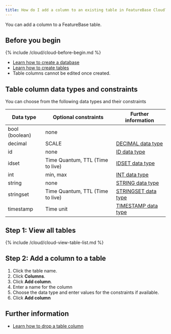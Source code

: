 ```yaml
---
title: How do I add a column to an existing table in FeatureBase Cloud?
---
```


You can add a column to a FeatureBase table.

## Before you begin

{% include /cloud/cloud-before-begin.md %}
* [Learn how to create a database](/cloud/cloud-databases/cloud-db-manage)
* [Learn how to create tables](/cloud/cloud-databases/cloud-table-manage)
* Table columns cannot be edited once created.

## Table column data types and constraints

You can choose from the following data types and their constraints

| Data type | Optional constraints | Further information |
|---|---|---|
| bool (boolean) | none |  |
| decimal | SCALE | [DECIMAL data type](/cloud/cloud-databases/cloud-decimal-data-type) |
| id | none | [ID data type](/cloud/cloud-databases/cloud-id-data-type) |
| idset | Time Quantum, TTL (Time to live) | [IDSET data type](/cloud/cloud-databases/cloud-idset-data-type) |
| int | min, max | [INT data type](/cloud/cloud-databases/cloud-int-data-type) |
| string | none | [STRING data type](/cloud/cloud-databases/cloud-string-data-type) |
| stringset | Time Quantum, TTL (Time to live) | [STRINGSET data type](/cloud/cloud-databases/cloud-stringset-data-type) |
| timestamp | Time unit | [TIMESTAMP data type](/cloud/cloud-databases/cloud-timestamp-data-type) |

## Step 1: View all tables

{% include /cloud/cloud-view-table-list.md %}

## Step 2: Add a column to a table

1. Click the table name.
2. Click **Columns**.
3. Click **Add column**.
4. Enter a name for the column
5. Choose the data type and enter values for the constraints if available.
6. Click **Add column**

## Further information

* [Learn how to drop a table column](/cloud/cloud-databases/cloud-table-drop-column)
